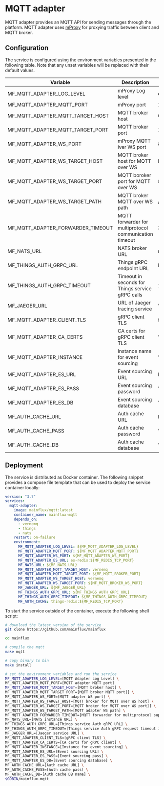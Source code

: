 # MQTT adapter

MQTT adapter provides an MQTT API for sending messages through the platform.
MQTT adapter uses [mProxy](https://github.com/mainflux/mproxy) for proxying
traffic between client and MQTT broker.

## Configuration

The service is configured using the environment variables presented in the
following table. Note that any unset variables will be replaced with their
default values.

| Variable                          | Description                                            | Default               |
| --------------------------------- | ------------------------------------------------------ | --------------------- |
| MF_MQTT_ADAPTER_LOG_LEVEL         | mProxy Log level                                       | error                 |
| MF_MQTT_ADAPTER_MQTT_PORT         | mProxy port                                            | 1883                  |
| MF_MQTT_ADAPTER_MQTT_TARGET_HOST  | MQTT broker host                                       | 0.0.0.0               |
| MF_MQTT_ADAPTER_MQTT_TARGET_PORT  | MQTT broker port                                       | 1883                  |
| MF_MQTT_ADAPTER_WS_PORT           | mProxy MQTT iver WS port                               | 8080                  |
| MF_MQTT_ADAPTER_WS_TARGET_HOST    | MQTT broker host for MQTT over WS                      | localhost             |
| MF_MQTT_ADAPTER_WS_TARGET_PORT    | MQTT boroker port for MQTT over WS                     | 8080                  |
| MF_MQTT_ADAPTER_WS_TARGET_PATH    | MQTT broker MQTT over WS path                          | /mqtt                 |
| MF_MQTT_ADAPTER_FORWARDER_TIMEOUT | MQTT forwarder for multiprotocol communication timeout | 30s                   |
| MF_NATS_URL                       | NATS broker URL                                        | nats://127.0.0.1:4222 |
| MF_THINGS_AUTH_GRPC_URL           | Things gRPC endpoint URL                               | localhost:8181        |
| MF_THINGS_AUTH_GRPC_TIMEOUT       | Timeout in seconds for Things service gRPC calls       | 1s                    |
| MF_JAEGER_URL                     | URL of Jaeger tracing service                          | ""                    |
| MF_MQTT_ADAPTER_CLIENT_TLS        | gRPC client TLS                                        | false                 |
| MF_MQTT_ADAPTER_CA_CERTS          | CA certs for gRPC client TLS                           | ""                    |
| MF_MQTT_ADAPTER_INSTANCE          | Instance name for event sourcing                       | ""                    |
| MF_MQTT_ADAPTER_ES_URL            | Event sourcing URL                                     | localhost:6379        |
| MF_MQTT_ADAPTER_ES_PASS           | Event sourcing password                                | ""                    |
| MF_MQTT_ADAPTER_ES_DB             | Event sourcing database                                | "0"                   |
| MF_AUTH_CACHE_URL                 | Auth cache URL                                         | localhost:6379        |
| MF_AUTH_CACHE_PASS                | Auth cache password                                    | ""                    |
| MF_AUTH_CACHE_DB                  | Auth cache database                                    | "0"                   |


## Deployment

The service is distributed as Docker container. The following snippet provides
a compose file template that can be used to deploy the service container locally:

```yaml
version: "3.7"
services:
  mqtt-adapter:
    image: mainflux/mqtt:latest
    container_name: mainflux-mqtt
    depends_on:
      - vernemq
      - things
      - nats
    restart: on-failure
    environment:
      MF_MQTT_ADAPTER_LOG_LEVEL: ${MF_MQTT_ADAPTER_LOG_LEVEL}
      MF_MQTT_ADAPTER_MQTT_PORT: ${MF_MQTT_ADAPTER_MQTT_PORT}
      MF_MQTT_ADAPTER_WS_PORT: ${MF_MQTT_ADAPTER_WS_PORT}
      MF_MQTT_ADAPTER_ES_URL: es-redis:${MF_REDIS_TCP_PORT}
      MF_NATS_URL: ${MF_NATS_URL}
      MF_MQTT_ADAPTER_MQTT_TARGET_HOST: vernemq
      MF_MQTT_ADAPTER_MQTT_TARGET_PORT: ${MF_MQTT_BROKER_PORT}
      MF_MQTT_ADAPTER_WS_TARGET_HOST: vernemq
      MF_MQTT_ADAPTER_WS_TARGET_PORT: ${MF_MQTT_BROKER_WS_PORT}
      MF_JAEGER_URL: ${MF_JAEGER_URL}
      MF_THINGS_AUTH_GRPC_URL: ${MF_THINGS_AUTH_GRPC_URL}
      MF_THINGS_AUTH_GRPC_TIMEOUT: ${MF_THINGS_AUTH_GRPC_TIMEOUT}
      MF_AUTH_CACHE: things-redis:${MF_REDIS_TCP_PORT}
```

To start the service outside of the container, execute the following shell script:

```bash
# download the latest version of the service
git clone https://github.com/mainflux/mainflux

cd mainflux

# compile the mqtt
make mqtt

# copy binary to bin
make install

# set the environment variables and run the service
MF_MQTT_ADAPTER_LOG_LEVEL=[MQTT Adapter Log Level] \
MF_MQTT_ADAPTER_MQTT_PORT=[MQTT adapter MQTT port]
MF_MQTT_ADAPTER_MQTT_TARGET_HOST=[MQTT broker host] \
MF_MQTT_ADAPTER_MQTT_TARGET_PORT=[MQTT broker MQTT port]] \
MF_MQTT_ADAPTER_WS_PORT=[MQTT adapter WS port] \
MF_MQTT_ADAPTER_WS_TARGET_HOST=[MQTT broker for MQTT over WS host] \
MF_MQTT_ADAPTER_WS_TARGET_PORT=[MQTT broker for MQTT over WS port]] \
MF_MQTT_ADAPTER_WS_TARGET_PATH=[MQTT adapter WS path] \
MF_MQTT_ADAPTER_FORWARDER_TIMEOUT=[MQTT forwarder for multiprotocol support timeout] \
MF_NATS_URL=[NATS instance URL] \
MF_THINGS_AUTH_GRPC_URL=[Things service Auth gRPC URL] \
MF_THINGS_AUTH_GRPC_TIMEOUT=[Things service Auth gRPC request timeout in seconds] \
MF_JAEGER_URL=[Jaeger service URL] \
MF_MQTT_ADAPTER_CLIENT_TLS=[gRPC client TLS] \
MF_MQTT_ADAPTER_CA_CERTS=[CA certs for gRPC client] \
MF_MQTT_ADAPTER_INSTANCE=[Instance for event sourcing] \
MF_MQTT_ADAPTER_ES_URL=[Event sourcing URL] \
MF_MQTT_ADAPTER_ES_PASS=[Event sourcing pass] \
MF_MQTT_ADAPTER_ES_DB=[Event sourcing database] \
MF_AUTH_CACHE_URL=[Auth cache URL] \
MF_AUTH_CACHE_PASS=[Auth cache pass] \
MF_AUTH_CACHE_DB=[Auth cache DB name] \
$GOBIN/mainflux-mqtt
```